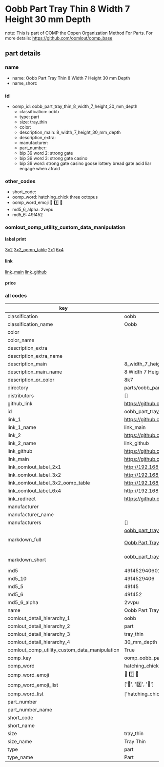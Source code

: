 # Oobb Part Tray Thin 8 Width 7 Height 30 mm Depth  

note: This is part of OOMP the Oopen Organization Method For Parts. For more details: https://github.com/oomlout/oomp_base

##  part details
  







### name
* name: Oobb Part Tray Thin 8 Width 7 Height 30 mm Depth
* name_short: 
### id
* oomp_id: oobb_part_tray_thin_8_width_7_height_30_mm_depth
  * classification: oobb
  * type: part
  * size: tray_thin
  * color: 
  * description_main: 8_width_7_height_30_mm_depth
  * description_extra: 
  * manufacturer: 
  * part_number: 
  * bip 39 word 2: strong gate
  * bip 39 word 3: strong gate casino
  * bip 39 word: strong gate casino goose lottery bread gate acid liar engage when afraid

### other_codes
* short_code: 
* oomp_word: hatching_chick three octopus
* oomp_word_emoji :hatching_chick: :three: :octopus:
* md5_6_alpha: 2vvpu
* md5_6: 49f452






### oomlout_oomp_utility_custom_data_manipulation
#### label print
[3x2](http://192.168.1.245:1112/?label=oomp%202vvpu)
[3x2_oomp_table](http://192.168.1.108:1112/?label=oomp%202vvpu)
[2x1](http://192.168.1.242:1112/?label=oomp%202vvpu)
[6x4](http://192.168.1.55:1112/?label=oomp%202vvpu)    

#### link

[link_main](https://github.com/oomlout/oomlout_oomp_version_1_messy/tree/main/parts/oobb_part_tray_thin_8_width_7_height_30_mm_depth) [link_github](https://github.com/oomlout/oomlout_oomp_version_1_messy/tree/main/parts/oobb_part_tray_thin_8_width_7_height_30_mm_depth)                             

#### price







### all codes 
| key | value |  
| --- | --- |  
| classification | oobb |  
| classification_name | Oobb |  
| color |  |  
| color_name |  |  
| description_extra |  |  
| description_extra_name |  |  
| description_main | 8_width_7_height_30_mm_depth |  
| description_main_name | 8 Width 7 Height 30 mm Depth |  
| description_or_color | 8k7 |  
| directory | parts/oobb_part_tray_thin_8_width_7_height_30_mm_depth |  
| distributors | [] |  
| github_link | https://github.com/oomlout/oomlout_oomp_part_src/tree/main/parts/oobb_part_tray_thin_8_width_7_height_30_mm_depth |  
| id | oobb_part_tray_thin_8_width_7_height_30_mm_depth |  
| link_1 | https://github.com/oomlout/oomlout_oomp_version_1_messy/tree/main/parts/oobb_part_tray_thin_8_width_7_height_30_mm_depth |  
| link_1_name | link_main |  
| link_2 | https://github.com/oomlout/oomlout_oomp_version_1_messy/tree/main/parts/oobb_part_tray_thin_8_width_7_height_30_mm_depth |  
| link_2_name | link_github |  
| link_github | https://github.com/oomlout/oomlout_oomp_version_1_messy/tree/main/parts/oobb_part_tray_thin_8_width_7_height_30_mm_depth |  
| link_main | https://github.com/oomlout/oomlout_oomp_version_1_messy/tree/main/parts/oobb_part_tray_thin_8_width_7_height_30_mm_depth |  
| link_oomlout_label_2x1 | http://192.168.1.242:1112/?label=oomp%202vvpu |  
| link_oomlout_label_3x2 | http://192.168.1.245:1112/?label=oomp%202vvpu |  
| link_oomlout_label_3x2_oomp_table | http://192.168.1.108:1112/?label=oomp%202vvpu |  
| link_oomlout_label_6x4 | http://192.168.1.55:1112/?label=oomp%202vvpu |  
| link_redirect | https://github.com/oomlout/oomlout_oomp_version_1_messy/tree/main/parts/oobb_part_tray_thin_8_width_7_height_30_mm_depth |  
| manufacturer |  |  
| manufacturer_name |  |  
| manufacturers | [] |  
| markdown_full | [oobb_part_tray_thin_8_width_7_height_30_mm_depth](none)<br>[](none)<br>[Oobb Part Tray Thin 8 Width 7 Height 30 Mm Depth](none)<br><br> |  
| markdown_short | [oobb_part_tray_thin_8_width_7_height_30_mm_depth](none)<br><br> |  
| md5 | 49f452940601ec086dc2064846d816b9 |  
| md5_10 | 49f4529406 |  
| md5_5 | 49f45 |  
| md5_6 | 49f452 |  
| md5_6_alpha | 2vvpu |  
| name | Oobb Part Tray Thin 8 Width 7 Height 30 mm Depth |  
| oomlout_detail_hierarchy_1 | oobb |  
| oomlout_detail_hierarchy_2 | part |  
| oomlout_detail_hierarchy_3 | tray_thin |  
| oomlout_detail_hierarchy_4 | 30_mm_depth |  
| oomlout_oomp_utility_custom_data_manipulation | True |  
| oomp_key | oomp_oobb_part_tray_thin_8_width_7_height_30_mm_depth |  
| oomp_word | hatching_chick three octopus |  
| oomp_word_emoji | :hatching_chick: :three: :octopus: |  
| oomp_word_emoji_list | [':hatching_chick:', ':three:', ':octopus:'] |  
| oomp_word_list | ['hatching_chick', 'three', 'octopus'] |  
| part_number |  |  
| part_number_name |  |  
| short_code |  |  
| short_name |  |  
| size | tray_thin |  
| size_name | Tray Thin |  
| type | part |  
| type_name | Part |  
